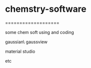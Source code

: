 # chemstry-software
===================

some chem soft using and coding

gaussian\ gaussview

material studio

etc
